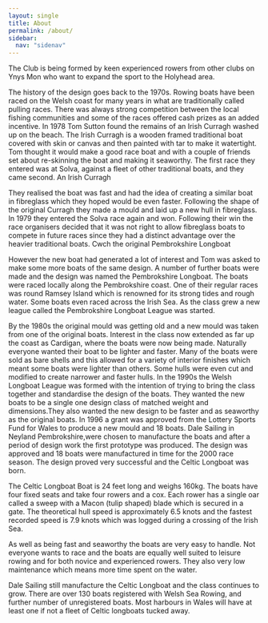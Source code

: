 ```yaml
---
layout: single
title: About
permalink: /about/
sidebar:
  nav: "sidenav"
---
```


The Club is being formed by keen experienced rowers from other clubs on Ynys Mon who want to expand the sport to the Holyhead area.

The history of the design goes back to the 1970s. Rowing boats have been raced on the Welsh coast for many years in what are traditionally called pulling races. There was always strong competition between the local fishing communities and some of the races offered cash prizes as an added incentive. In 1978 Tom Sutton found the remains of an Irish Curragh washed up on the beach. The Irish Curragh is a wooden framed traditional boat covered with skin or canvas and then painted with tar to make it watertight. Tom thought it would make a good race boat and with a couple of friends set about re-skinning the boat and making it seaworthy. The first race they entered was at Solva, against a fleet of other traditional boats, and they came second.
An Irish Curragh

They realised the boat was fast and had the idea of creating a similar boat in fibreglass which they hoped would be even faster. Following the shape of the original Curragh they made a mould and laid up a new hull in fibreglass. In 1979 they entered the Solva race again and won. Following their win the race organisers decided that it was not right to allow fibreglass boats to compete in future races since they had a distinct advantage over the heavier traditional boats.
Cwch the original Pembrokshire Longboat

However the new boat had generated a lot of interest and Tom was asked to make some more boats of the same design. A number of further boats were made and the design was named the Pembrokshire Longboat. The boats were raced locally along the Pembrokshire coast. One of their regular races was round Ramsey Island which is renowned for its strong tides and rough water. Some boats even raced across the Irish Sea. As the class grew a new league called the Pembrokshire Longboat League was started.

By the 1980s the original mould was getting old and a new mould was taken from one of the original boats. Interest in the class now extended as far up the coast as Cardigan, where the boats were now being made. Naturally everyone wanted their boat to be lighter and faster. Many of the boats were sold as bare shells and this allowed for a variety of interior finishes which meant some boats were lighter than others. Some hulls were even cut and modified to create narrower and faster hulls. In the 1990s the Welsh Longboat League was formed with the intention of trying to bring the class together and standardise the design of the boats. They wanted the new boats to be a single one design class of matched weight and dimensions.They also wanted the new design to be faster and as seaworthy as the original boats. In 1996 a grant was approved from the Lottery Sports Fund for Wales to produce a new mould and 18 boats. Dale Sailing in Neyland Pembrokshire,were chosen to manufacture the boats and after a period of design work the first prototype was produced. The design was approved and 18 boats were manufactured in time for the 2000 race season. The design proved very successful and the Celtic Longboat was born.

The Celtic Longboat Boat is 24 feet long and weighs 160kg. The boats have four fixed seats and take four rowers and a cox. Each rower has a single oar called a sweep with a Macon (tulip shaped) blade which is secured in a gate. The theoretical hull speed is approximately 6.5 knots and the fastest recorded speed is 7.9 knots which was logged during a crossing of the Irish Sea.

As well as being fast and seaworthy the boats are very easy to handle. Not everyone wants to race and the boats are equally well suited to leisure rowing and for both novice and experienced rowers. They also very low maintenance which means more time spent on the water.

Dale Sailing still manufacture the Celtic Longboat and the class continues to grow. There are over 130 boats registered with Welsh Sea Rowing, and further number of unregistered boats. Most harbours in Wales will have at least one if not a fleet of Celtic longboats tucked away.
